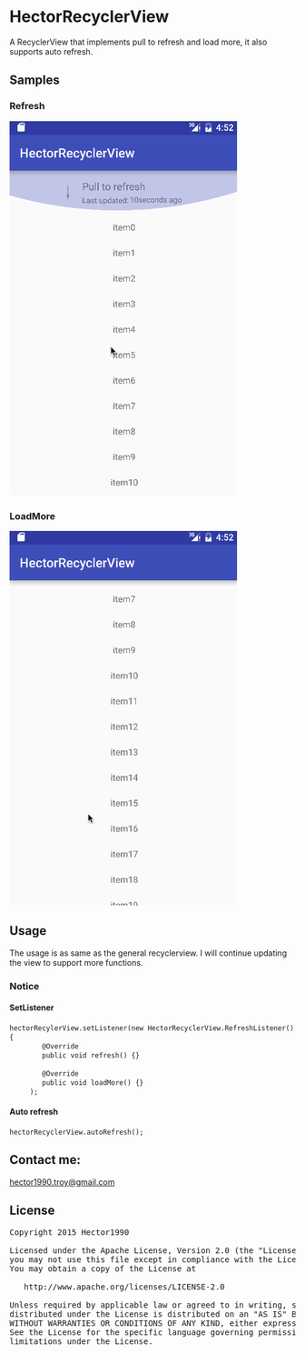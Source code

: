 # HectorRecyclerView
A RecyclerView that implements pull to refresh and load more, it also supports auto refresh.

## Samples
### Refresh
![Mou icon](pics/refresh.gif)

### LoadMore
![Mou icon](pics/loadmore.gif)

## Usage

The usage is as same as the general recyclerview. I will continue updating the view to support more functions.

### Notice
#### SetListener

	hectorRecylerView.setListener(new HectorRecyclerView.RefreshListener() {                         
            @Override
            public void refresh() {}

            @Override
            public void loadMore() {}
         );
         
#### Auto refresh

	hectorRecyclerView.autoRefresh();
	
## Contact me:
hector1990.troy@gmail.com

## License
<pre>Copyright 2015 Hector1990

Licensed under the Apache License, Version 2.0 (the "License");
you may not use this file except in compliance with the License.
You may obtain a copy of the License at

   http://www.apache.org/licenses/LICENSE-2.0

Unless required by applicable law or agreed to in writing, software
distributed under the License is distributed on an "AS IS" BASIS,
WITHOUT WARRANTIES OR CONDITIONS OF ANY KIND, either express or implied.
See the License for the specific language governing permissions and
limitations under the License.</pre>
